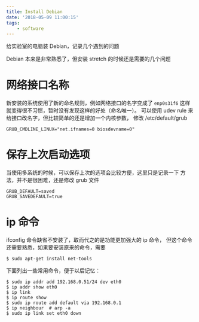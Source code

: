 ```yaml
---
title: Install Debian
date: '2018-05-09 11:00:15'
tags:
    - software
---
```


给实验室的电脑装 Debian，记录几个遇到的问题

<!--more-->

Debian 本来是非常熟悉了，但安装 stretch 的时候还是需要的几个问题

# 网络接口名称

新安装的系统使用了新的命名规则，例如网络接口的名字变成了 `enp0s31f6`
这样就变得很不习惯，暂时没有发现这样的好处（命名唯一）。
可以使用 udev rule 来给接口改名字，但比较简单的还是增加一个内核参数，
修改 /etc/default/grub

    GRUB_CMDLINE_LINUX="net.ifnames=0 biosdevname=0"

# 保存上次启动选项

当使用多系统的时候，可以保存上次的选项会比较方便，这里只是记录一下
方法，并不是很困难，还是修改 grub 文件

    GRUB_DEFAULT=saved
    GRUB_SAVEDEFAULT=true

# ip 命令

ifconfig 命令缺省不安装了，取而代之的是功能更加强大的 ip 命令，
但这个命令还需要熟悉，如果要安装原来的命令，需要

    $ sudo apt-get install net-tools

下面列出一些常用命令，便于以后记忆：

    $ sudo ip addr add 192.168.0.51/24 dev eth0
    $ ip addr show eth0
    $ ip link
    $ ip route show
    $ sudo ip route add default via 192.168.0.1
    $ ip neighbour  # arp -a
    $ sudo ip link set eth0 down
